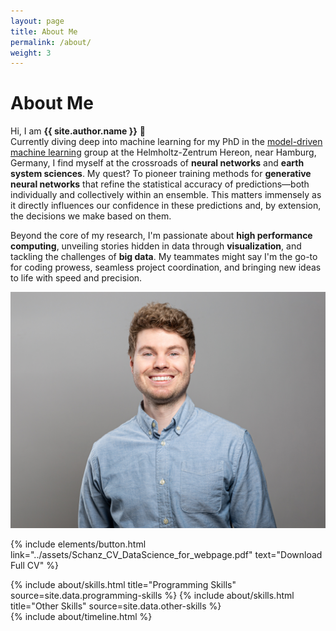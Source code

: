 ```yaml
---
layout: page
title: About Me
permalink: /about/
weight: 3
---
```


# **About Me**

Hi, I am **{{ site.author.name }}** :wave:<br>
Currently diving deep into machine learning for my PhD in the 
[model-driven machine learning](http://m-dml.org/) group at the Helmholtz-Zentrum Hereon, near Hamburg, Germany, I find myself at the crossroads of **neural networks** and **earth system sciences**. My quest? To pioneer training methods for **generative neural networks** that refine the statistical accuracy of predictions—both individually and collectively within an ensemble. This matters immensely as it directly influences our confidence in these predictions and, by extension, the decisions we make based on them.

Beyond the core of my research, I'm passionate about **high performance computing**, unveiling stories hidden in data through **visualization**, and tackling the challenges of **big data**. My teammates might say I'm the go-to for coding prowess, seamless project coordination, and bringing new ideas to life with speed and precision.

<img src="../assets/images/FrontPic.jpg" class="wow animated fadeIn" data-wow-delay=".5s" >

<p class="text-center">
  {% include elements/button.html link="../assets/Schanz_CV_DataScience_for_webpage.pdf" text="Download Full CV" %}
</p>


<div class="row">
{% include about/skills.html title="Programming Skills" source=site.data.programming-skills %}
{% include about/skills.html title="Other Skills" source=site.data.other-skills %}
</div>

<div class="row">
{% include about/timeline.html %}
</div>
